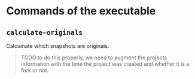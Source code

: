 # Commands of the executable

## `calculate-originals`

Calcumate which snapshots are originals.

> TODO to do this properly, we need to augment the projects information with the time the project was created and whether it is a fork or not. 
